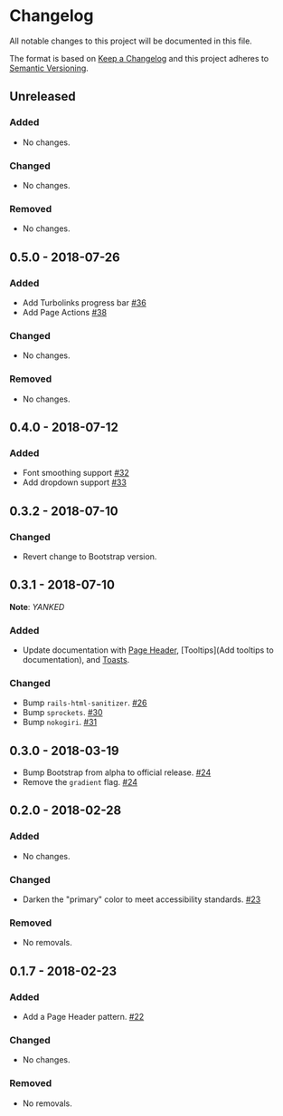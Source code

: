 # Changelog

All notable changes to this project will be documented in this file.

The format is based on [Keep a Changelog](http://keepachangelog.com/en/1.0.0/)
and this project adheres to [Semantic Versioning](http://semver.org/spec/v2.0.0.html).

## Unreleased

### Added

- No changes.

### Changed

- No changes.

### Removed

- No changes.

## 0.5.0 - 2018-07-26

### Added

- Add Turbolinks progress bar [#36](https://github.com/ProctorU/hootstrap/pull/36)
- Add Page Actions [#38](https://github.com/ProctorU/hootstrap/pull/38)

### Changed

- No changes.

### Removed

- No changes.

## 0.4.0 - 2018-07-12

### Added

- Font smoothing support [#32](https://github.com/ProctorU/hootstrap/pull/32)
- Add dropdown support [#33](https://github.com/ProctorU/hootstrap/pull/33)

## 0.3.2 - 2018-07-10

### Changed

- Revert change to Bootstrap version.

## 0.3.1 - 2018-07-10

**Note**: _YANKED_

### Added

- Update documentation with [Page Header](https://github.com/ProctorU/hootstrap/commit/206563e490f252f37ce7a6965345ee75375b78a6), [Tooltips](Add tooltips to documentation), and [Toasts](https://github.com/ProctorU/hootstrap/commit/561a622efe3edbc60ed8dd0fe57d80aba4bf5d55).

### Changed

- Bump `rails-html-sanitizer`. [#26](https://github.com/ProctorU/hootstrap/commit/24466040df1aba46e985c5c4977d4bb20576fc11)
- Bump `sprockets`. [#30](https://github.com/ProctorU/hootstrap/commit/15a18716cdaac960154d6dff7fbb3dc498c3a23f)
- Bump `nokogiri`. [#31](https://github.com/ProctorU/hootstrap/commit/a7c89358fbc4ed9ec49261d3174b58d82499b35a)

## 0.3.0 - 2018-03-19

- Bump Bootstrap from alpha to official release. [#24](https://github.com/ProctorU/hootstrap/pull/24)
- Remove the `gradient` flag. [#24](https://github.com/ProctorU/hootstrap/pull/24)

## 0.2.0 - 2018-02-28

### Added

- No changes.

### Changed

- Darken the "primary" color to meet accessibility standards. [#23](https://github.com/ProctorU/hootstrap/pull/23)

### Removed

- No removals.

## 0.1.7 - 2018-02-23

### Added

- Add a Page Header pattern. [#22](https://github.com/ProctorU/hootstrap/pull/22)

### Changed

- No changes.

### Removed

- No removals.
